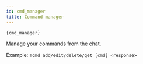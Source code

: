 ```yaml
---
id: cmd_manager
title: Command manager
---
```


`{cmd_manager}`

Manage your commands from the chat.

Example: `!cmd add/edit/delete/get [cmd] <response>`